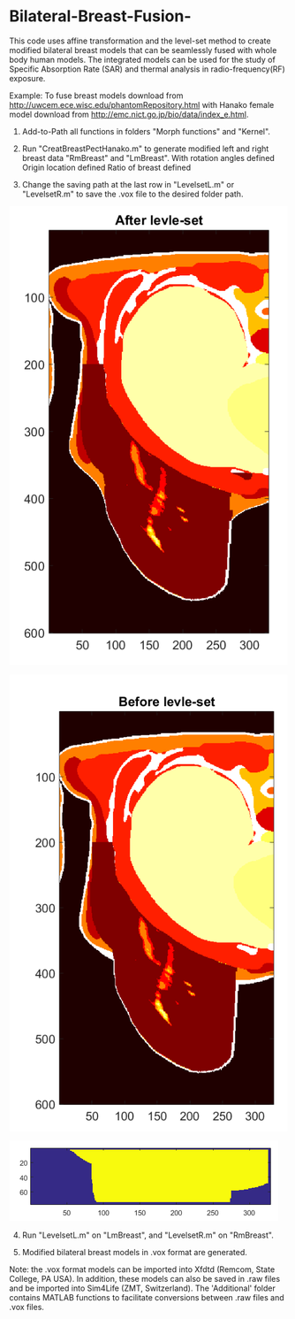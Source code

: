 # Bilateral-Breast-Fusion-
This code uses affine transformation and the level-set method to create modified bilateral breast models that can be seamlessly fused with whole body human models. The integrated models can be used for the study of Specific Absorption Rate (SAR) and thermal analysis in radio-frequency(RF) exposure. 

Example:
To fuse breast models download from http://uwcem.ece.wisc.edu/phantomRepository.html with
Hanako female model download from http://emc.nict.go.jp/bio/data/index_e.html.
1.  Add-to-Path all functions in folders "Morph functions" and "Kernel".

2.  Run "CreatBreastPectHanako.m" to generate modified left and right breast data "RmBreast" and "LmBreast".
 With rotation angles defined
 Origin location defined
 Ratio of breast defined
 
3.  Change the saving path at the last row in  "LevelsetL.m" or  "LevelsetR.m" to save the .vox file to the desired folder path.


![](https://github.com/rispoli-lab/Bilateral-Breast-Fusion-/blob/master/Additional/After_level_set2.tif)

![](https://github.com/rispoli-lab/Bilateral-Breast-Fusion-/blob/master/Additional/Before_level_set%202.tif)

![](https://github.com/rispoli-lab/Bilateral-Breast-Fusion-/blob/master/Additional/before_levelset2.tif) 

4.  Run "LevelsetL.m" on "LmBreast", and "LevelsetR.m" on "RmBreast".



5.  Modified bilateral breast models in .vox format are generated.

Note: the .vox format models can be imported into Xfdtd (Remcom, State College, PA USA). In addition, these models can also be saved in .raw files and be imported into Sim4Life (ZMT, Switzerland). The 'Additional' folder contains MATLAB functions to facilitate conversions between .raw files and .vox files. 
